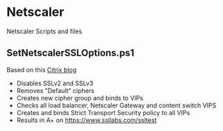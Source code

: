 # Netscaler
Netscaler Scripts and files

## SetNetscalerSSLOptions.ps1
Based on this [Citrix blog](https://www.citrix.com/blogs/2015/05/22/scoring-an-a-at-ssllabs-com-with-citrix-netscaler-the-sequel)
- Disables SSLv2 and SSLv3
- Removes "Default" ciphers
- Creates new cipher group and binds to VIPs
- Checks all load balancer, Netscaler Gateway and content switch VIPS
- Creates and binds Strict Transport Security policy to all VIPs
- Results in A+ on https://www.ssllabs.com/ssltest
